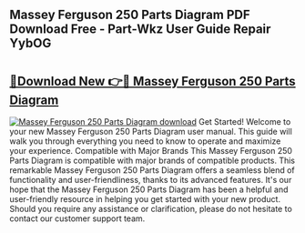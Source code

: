 ## Massey Ferguson 250 Parts Diagram PDF Download Free - Part-Wkz User Guide Repair YybOG

# <h2><a href="http://dftm7s.blite.top/?on=Massey+Ferguson+250+Parts+Diagram">🔗Download New 👉🔴 Massey Ferguson 250 Parts Diagram</a></h2>

[![Massey Ferguson 250 Parts Diagram download](https://i.imgur.com/lujVjoI.png)](http://dftm7s.blite.top/?on=Massey+Ferguson+250+Parts+Diagram)
Get Started! Welcome to your new Massey Ferguson 250 Parts Diagram user manual. This guide will walk you through everything you need to know to operate and maximize your experience. Compatible with Major Brands This Massey Ferguson 250 Parts Diagram is compatible with major brands of compatible products. This remarkable Massey Ferguson 250 Parts Diagram offers a seamless blend of functionality and user-friendliness, thanks to its advanced features. It's our hope that the Massey Ferguson 250 Parts Diagram has been a helpful and user-friendly resource in helping you get started with your new product. Should you require any assistance or clarification, please do not hesitate to contact our customer support team.
